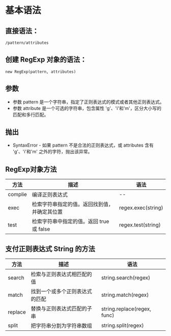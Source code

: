 # 基本语法

## 直接语法：

`/pattern/attributes`


## 创建 RegExp 对象的语法：

`new RegExp(pattern, attributes)`

## 参数

* 参数 pattern 是一个字符串，指定了正则表达式的模式或者其他正则表达式。
* 参数 attribute 是一个可选的字符串，包含属性 'g'、'i'和'm'，区分大小写的匹配和多行匹配。

## 抛出

* SyntaxError - 如果 pattern 不是合法的正则表达式，或 attributes 含有 'g'、'i'和'm' 之外的字符，抛出该异常。


## RegExp对象方法

| 方法 | 描述 | 语法 |
| --- | --- | --- |
| complie | 编译正则表达式 | -- |
| exec | 检索字符串指定的值。返回找到值，并确定其位置 | regex.exec(string) |
| test | 检索字符串中指定的值。返回 true 或 false | regex.test(string) |


## 支付正则表达式 String 的方法

| 方法 | 描述 | 语法 |
| --- | --- | --- |
| search | 检索与正则表达式相匹配的值 | string.search(regex) |
| match | 找到一个或多个正则表达式的匹配 | string.match(regex) |
| replace | 替换与正则表达式匹配的子串 | string.replace(regex, func) |
| split | 把字符串分割为字符串数组 | string.split(regex) |
